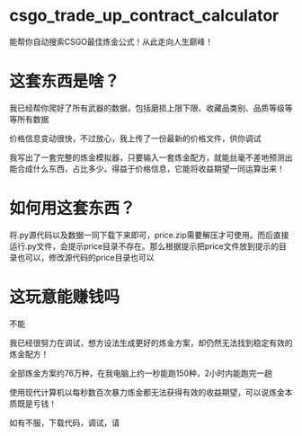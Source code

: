 # csgo_trade_up_contract_calculator
能帮你自动搜索CSGO最佳炼金公式！从此走向人生巅峰！
# 这套东西是啥？
我已经帮你爬好了所有武器的数据，包括磨损上限下限、收藏品类别、品质等级等等所有数据

价格信息变动很快，不过放心，我上传了一份最新的价格文件，供你调试

我写出了一套完整的炼金模拟器，只要输入一套炼金配方，就能丝毫不差地预测出能合成什么东西，占比多少。得益于价格信息，它能将收益期望一同运算出来！
# 如何用这套东西？
将.py源代码以及数据一同下载下来即可，price.zip需要解压才可使用。而后直接运行.py文件，会提示price目录不存在。那么根据提示把price文件放到提示的目录也可以，修改源代码的price目录也可以

# 这玩意能赚钱吗
不能

我已经很努力在调试，想方设法生成更好的炼金方案，却仍然无法找到稳定有效的炼金配方！

全部炼金方案约76万种，在我电脑上约一秒能跑150种，2小时内能跑完一趟

使用现代计算机以每秒数百次暴力炼金都无法获得有效的收益期望，可以说炼金本质既是亏钱！

如有不服，下载代码，调试，请
